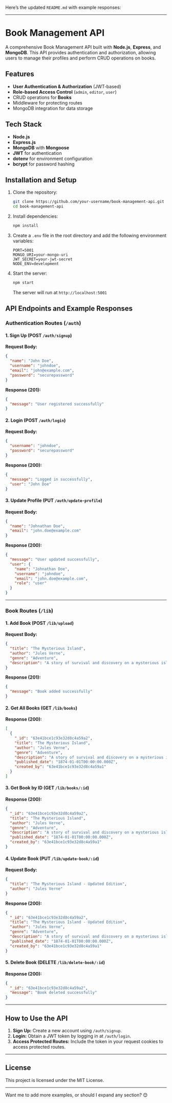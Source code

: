 Here’s the updated `README.md` with example responses:  

---

# Book Management API  

A comprehensive Book Management API built with **Node.js**, **Express**, and **MongoDB**. This API provides authentication and authorization, allowing users to manage their profiles and perform CRUD operations on books.

## Features  
- **User Authentication & Authorization** (JWT-based)  
- **Role-based Access Control** (`admin`, `editor`, `user`)  
- CRUD operations for **Books**  
- Middleware for protecting routes  
- MongoDB integration for data storage  

## Tech Stack  
- **Node.js**  
- **Express.js**  
- **MongoDB** with **Mongoose**  
- **JWT** for authentication  
- **dotenv** for environment configuration  
- **bcrypt** for password hashing  

## Installation and Setup  

1. Clone the repository:  
   ```bash
   git clone https://github.com/your-username/book-management-api.git
   cd book-management-api
   ```

2. Install dependencies:  
   ```bash
   npm install
   ```

3. Create a `.env` file in the root directory and add the following environment variables:  
   ```
   PORT=5001
   MONGO_URI=your-mongo-uri
   JWT_SECRET=your-jwt-secret
   NODE_ENV=development
   ```

4. Start the server:  
   ```bash
   npm start
   ```

   The server will run at `http://localhost:5001`

## API Endpoints and Example Responses  

### Authentication Routes (`/auth`)  

#### **1. Sign Up (POST `/auth/signup`)**  
**Request Body:**  
```json
{
  "name": "John Doe",
  "username": "johndoe",
  "email": "john@example.com",
  "password": "securepassword"
}
```  

**Response (201):**  
```json
{
  "message": "User registered successfully"
}
```

#### **2. Login (POST `/auth/login`)**  
**Request Body:**  
```json
{
  "username": "johndoe",
  "password": "securepassword"
}
```  

**Response (200):**  
```json
{
  "message": "Logged in successfully",
  "user": "John Doe"
}
```

#### **3. Update Profile (PUT `/auth/update-profile`)**  
**Request Body:**  
```json
{
  "name": "Johnathan Doe",
  "email": "john.doe@example.com"
}
```  

**Response (200):**  
```json
{
  "message": "User updated successfully",
  "user": {
    "name": "Johnathan Doe",
    "username": "johndoe",
    "email": "john.doe@example.com",
    "role": "user"
  }
}
```

---

### Book Routes (`/lib`)  

#### **1. Add Book (POST `/lib/upload`)**  
**Request Body:**  
```json
{
  "title": "The Mysterious Island",
  "author": "Jules Verne",
  "genre": "Adventure",
  "description": "A story of survival and discovery on a mysterious island."
}
```  

**Response (201):**  
```json
{
  "message": "Book added successfully"
}
```

#### **2. Get All Books (GET `/lib/books`)**  
**Response (200):**  
```json
[
  {
    "_id": "63e41bce1c93e32d8c4a59a2",
    "title": "The Mysterious Island",
    "author": "Jules Verne",
    "genre": "Adventure",
    "description": "A story of survival and discovery on a mysterious island.",
    "published_date": "1874-01-01T00:00:00.000Z",
    "created_by": "63e41bce1c93e32d8c4a59a1"
  }
]
```

#### **3. Get Book by ID (GET `/lib/books/:id`)**  
**Response (200):**  
```json
{
  "_id": "63e41bce1c93e32d8c4a59a2",
  "title": "The Mysterious Island",
  "author": "Jules Verne",
  "genre": "Adventure",
  "description": "A story of survival and discovery on a mysterious island.",
  "published_date": "1874-01-01T00:00:00.000Z",
  "created_by": "63e41bce1c93e32d8c4a59a1"
}
```

#### **4. Update Book (PUT `/lib/update-book/:id`)**  
**Request Body:**  
```json
{
  "title": "The Mysterious Island - Updated Edition",
  "author": "Jules Verne"
}
```  

**Response (200):**  
```json
{
  "_id": "63e41bce1c93e32d8c4a59a2",
  "title": "The Mysterious Island - Updated Edition",
  "author": "Jules Verne",
  "genre": "Adventure",
  "description": "A story of survival and discovery on a mysterious island.",
  "published_date": "1874-01-01T00:00:00.000Z",
  "created_by": "63e41bce1c93e32d8c4a59a1"
}
```

#### **5. Delete Book (DELETE `/lib/delete-book/:id`)**  
**Response (200):**  
```json
{
  "_id": "63e41bce1c93e32d8c4a59a2",
  "message": "Book deleted successfully"
}
```

---

## How to Use the API  
1. **Sign Up:** Create a new account using `/auth/signup`.  
2. **Login:** Obtain a JWT token by logging in at `/auth/login`.  
3. **Access Protected Routes:** Include the token in your request cookies to access protected routes.  

---

## License  
This project is licensed under the MIT License.  

---

Want me to add more examples, or should I expand any section? 😊
